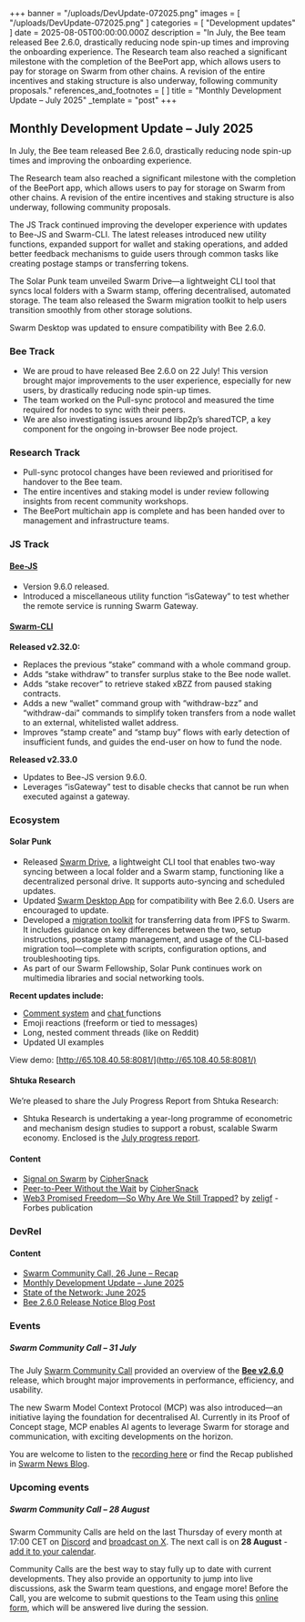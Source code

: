 +++
banner = "/uploads/DevUpdate-072025.png"
images = [ "/uploads/DevUpdate-072025.png" ]
categories = [ "Development updates" ]
date = 2025-08-05T00:00:00.000Z
description = "In July, the Bee team released Bee 2.6.0, drastically reducing node spin-up times and improving the onboarding experience. The Research team also reached a significant milestone with the completion of the BeePort app, which allows users to pay for storage on Swarm from other chains. A revision of the entire incentives and staking structure is also underway, following community proposals."
references_and_footnotes = [ ]
title = "Monthly Development Update – July 2025"
_template = "post"
+++


## Monthly Development Update – July 2025

In July, the Bee team released Bee 2.6.0, drastically reducing node spin-up times and improving the onboarding experience. 

The Research team also reached a significant milestone with the completion of the BeePort app, which allows users to pay for storage on Swarm from other chains. A revision of the entire incentives and staking structure is also underway, following community proposals. 

The JS Track continued improving the developer experience with updates to Bee-JS and Swarm-CLI. The latest releases introduced new utility functions, expanded support for wallet and staking operations, and added better feedback mechanisms to guide users through common tasks like creating postage stamps or transferring tokens. 

The Solar Punk team unveiled Swarm Drive—a lightweight CLI tool that syncs local folders with a Swarm stamp, offering decentralised, automated storage. The team also released the Swarm migration toolkit to help users transition smoothly from other storage solutions. 

Swarm Desktop was updated to ensure compatibility with Bee 2.6.0.


### Bee Track  


* We are proud to have released Bee 2.6.0 on 22 July! This version brought major improvements to the user experience, especially for new users, by drastically reducing node spin-up times. 
* The team worked on the Pull-sync protocol and measured the time required for nodes to sync with their peers.
* We are also investigating issues around libp2p’s sharedTCP, a key component for the ongoing in-browser Bee node project. 


### Research Track  

* Pull-sync protocol changes have been reviewed and prioritised for handover to the Bee team.
* The entire incentives and staking model is under review following insights from recent community workshops.
* The BeePort multichain app is complete and has been handed over to management and infrastructure teams.


### JS Track

#### [Bee-JS](https://github.com/ethersphere/swarm-cli)

* Version 9.6.0 released.
* Introduced a miscellaneous utility function “isGateway” to test whether the remote service is running Swarm Gateway.


#### [Swarm-CLI](https://github.com/ethersphere/swarm-cli)

**Released v2.32.0:**

* Replaces the previous “stake” command with a whole command group.
* Adds “stake withdraw” to transfer surplus stake to the Bee node wallet. 
* Adds “stake recover” to retrieve staked xBZZ from paused staking contracts.
* Adds a new “wallet” command group with “withdraw-bzz” and “withdraw-dai” commands to simplify token transfers from a node wallet to an external, whitelisted wallet address.
* Improves “stamp create” and “stamp buy” flows with early detection of insufficient funds, and guides the end-user on how to fund the node.

**Released v2.33.0**

* Updates to Bee-JS version 9.6.0.
* Leverages “isGateway” test to disable checks that cannot be run when executed against a gateway.


### Ecosystem 

#### Solar Punk

* Released [Swarm Drive](https://github.com/Solar-Punk-Ltd/swarm-drive), a lightweight CLI tool that enables two-way syncing between a local folder and a Swarm stamp, functioning like a decentralized personal drive. It supports auto-syncing and scheduled updates.
* Updated [Swarm Desktop App](https://github.com/ethersphere/swarm-desktop/releases) for compatibility with Bee 2.6.0. Users are encouraged to update.
* Developed a [migration toolkit](https://github.com/Solar-Punk-Ltd/ipfs-to-swarm) for transferring data from IPFS to Swarm. It includes guidance on key differences between the two, setup instructions, postage stamp management, and usage of the CLI-based migration tool—complete with scripts, configuration options, and troubleshooting tips.
* As part of our Swarm Fellowship, Solar Punk continues work on multimedia libraries and social networking tools. 

**Recent updates include:**

* [Comment system](https://github.com/Solar-Punk-Ltd/swarm-comment-react-example) and [chat ](https://github.com/Solar-Punk-Ltd/swarm-chat-react-example)functions
* Emoji reactions (freeform or tied to messages)
* Long, nested comment threads (like on Reddit) 
* Updated UI examples

View demo: [http://65.108.40.58:8081/](http://65.108.40.58:8081/) 



#### Shtuka Research

We’re pleased to share the July Progress Report from Shtuka Research:[ ](https://github.com/shtukaresearch/swarmonomics/releases/tag/2025-07)


* Shtuka Research is undertaking a year-long programme of econometric and mechanism design studies to support a robust, scalable Swarm economy. Enclosed is the [July progress report](https://github.com/shtukaresearch/swarmonomics/releases/tag/2025-07). 


#### Content


* [Signal on Swarm](https://medium.com/coinmonks/signal-on-swarm-798ee0ba0346) by [CipherSnack](https://medium.com/@ciphersnack)
* [Peer-to-Peer Without the Wait](https://medium.com/@ciphersnack/peer-to-peer-without-the-wait-b844ee3931f7) by [CipherSnack](https://medium.com/@ciphersnack)
* [Web3 Promised Freedom—So Why Are We Still Trapped?](https://www.forbes.com/councils/forbestechcouncil/2025/06/23/web3-promised-freedom-so-why-are-we-still-trapped/) by [zeligf](https://x.com/zeligf) - Forbes publication


### DevRel 

#### Content
* [Swarm Community Call, 26 June – Recap](https://blog.ethswarm.org/foundation/2025/swarm-community-call-26-june-recap/)
* [Monthly Development Update – June 2025](https://blog.ethswarm.org/foundation/2025/monthly-development-update-june-2025/)
* [State of the Network: June 2025](https://blog.ethswarm.org/foundation/2025/state-of-the-network-june-2025/)
* [Bee 2.6.0 Release Notice Blog Post](https://blog.ethswarm.org/foundation/2025/bee-2-6-0-release/)


### Events 

##### **Swarm Community Call – 31 July**

The July [Swarm Community Call](https://x.com/i/broadcasts/1zqKVjEPByAKB) provided an overview of the **[Bee v2.6.0](https://blog.ethswarm.org/foundation/2025/bee-2-6-0-release/)** release, which brought major improvements in performance, efficiency, and usability. 

The new Swarm Model Context Protocol (MCP) was also introduced—an initiative laying the foundation for decentralised AI. Currently in its Proof of Concept stage, MCP enables AI agents to leverage Swarm for storage and communication, with exciting developments on the horizon.

You are welcome to listen to the [recording here](https://x.com/i/broadcasts/1zqKVjEPByAKB) or find the Recap published in [Swarm News Blog](https://blog.ethswarm.org/).


### Upcoming events


##### **Swarm Community Call – 28 August**

Swarm Community Calls are held on the last Thursday of every month at 17:00 CET on [Discord](https://discord.com/events/799027393297514537/1397206837543047229) and [broadcast on X](https://x.com/i/broadcasts/1djGXVNypnLxZ). The next call is on **28 August** - [add it to your calendar](https://www.addevent.com/event/Ku26223411). 

Community Calls are the best way to stay fully up to date with current developments. They also provide an opportunity to jump into live discussions, ask the Swarm team questions, and engage more! Before the Call, you are welcome to submit questions to the Team using this [online form](https://airtable.com/appNS3aNAw7rihPeg/shrBRyrMkXFsJvLS3), which will be answered live during the session.



